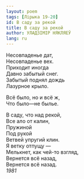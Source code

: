 ```yaml
---
layout: poem
tags: [Лірыка 19-20]
id: В саду за рекой
title: В саду за рекой
author: УЛАДЗІМІР НЯКЛЯЕЎ
lang: ru
---
```



Несовпаденье дат,  
Несовпаденье вех.  
Приходит иногда  
Давно забытый снег.  
Забытый поднял дождь  
Лазурное крыло.  

Всё было, но и всё ж,  
Что было—не былье.  

В саду, что над рекой,  
Все ало от калин,  
Пружиной  
Под рукой  
Ветвей упругий клин.  
Я ветку отпущу —  
Мелькнет, как чей-то взгляд,  
Вернется всё назад,  
Вернется всё назад.  
*1981*  
